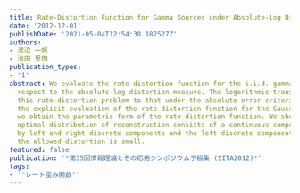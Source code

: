 ```yaml
---
title: Rate-Distortion Function for Gamma Sources under Absolute-Log Distortion
date: '2012-12-01'
publishDate: '2021-05-04T12:54:38.187527Z'
authors:
- 渡辺 一帆
- 池田 思朗
publication_types:
- '1'
abstract: We evaluate the rate-distortion function for the i.i.d. gamma sources with
  respect to the absolute-log distortion measure. The logarithmic transformation reduces
  this rate-distortion problem to that under the absolute error criterion. Extending
  the explicit evaluation of the rate-distortion function for the Gaussian sources,
  we obtain the parametric form of the rate-distortion function. We show that the
  optimal distribution of reconstruction consists of a continuous component enclosed
  by left and right discrete components and the left discrete component vanishes when
  the allowed distortion is small.
featured: false
publication: '*第35回情報理論とその応用シンポジウム予稿集 (SITA2012)*'
tags:
- '"レート歪み関数"'
---
```

